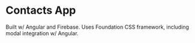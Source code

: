 # Contacts App

Built w/ Angular and Firebase. Uses Foundation CSS framework, including modal integration w/ Angular. 
